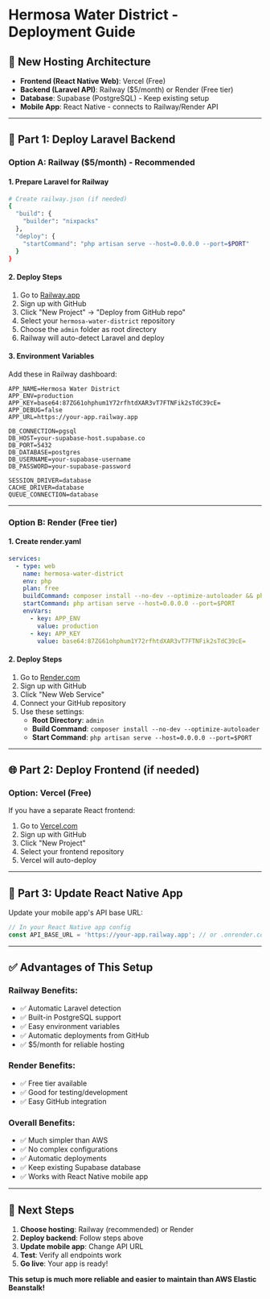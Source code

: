 # Hermosa Water District - Deployment Guide

## 🎯 **New Hosting Architecture**

- **Frontend (React Native Web)**: Vercel (Free)
- **Backend (Laravel API)**: Railway ($5/month) or Render (Free tier)
- **Database**: Supabase (PostgreSQL) - Keep existing setup
- **Mobile App**: React Native - connects to Railway/Render API

---

## 🚀 **Part 1: Deploy Laravel Backend**

### **Option A: Railway ($5/month) - Recommended**

#### 1. **Prepare Laravel for Railway**
```bash
# Create railway.json (if needed)
{
  "build": {
    "builder": "nixpacks"
  },
  "deploy": {
    "startCommand": "php artisan serve --host=0.0.0.0 --port=$PORT"
  }
}
```

#### 2. **Deploy Steps**
1. Go to [Railway.app](https://railway.app)
2. Sign up with GitHub
3. Click "New Project" → "Deploy from GitHub repo"
4. Select your `hermosa-water-district` repository
5. Choose the `admin` folder as root directory
6. Railway will auto-detect Laravel and deploy

#### 3. **Environment Variables**
Add these in Railway dashboard:
```
APP_NAME=Hermosa Water District
APP_ENV=production
APP_KEY=base64:87ZG61ohphum1Y72rfhtdXAR3vT7FTNFik2sTdC39cE=
APP_DEBUG=false
APP_URL=https://your-app.railway.app

DB_CONNECTION=pgsql
DB_HOST=your-supabase-host.supabase.co
DB_PORT=5432
DB_DATABASE=postgres
DB_USERNAME=your-supabase-username
DB_PASSWORD=your-supabase-password

SESSION_DRIVER=database
CACHE_DRIVER=database
QUEUE_CONNECTION=database
```

---

### **Option B: Render (Free tier)**

#### 1. **Create render.yaml**
```yaml
services:
  - type: web
    name: hermosa-water-district
    env: php
    plan: free
    buildCommand: composer install --no-dev --optimize-autoloader && php artisan config:cache
    startCommand: php artisan serve --host=0.0.0.0 --port=$PORT
    envVars:
      - key: APP_ENV
        value: production
      - key: APP_KEY
        value: base64:87ZG61ohphum1Y72rfhtdXAR3vT7FTNFik2sTdC39cE=
```

#### 2. **Deploy Steps**
1. Go to [Render.com](https://render.com)
2. Sign up with GitHub
3. Click "New Web Service"
4. Connect your GitHub repository
5. Use these settings:
   - **Root Directory**: `admin`
   - **Build Command**: `composer install --no-dev --optimize-autoloader`
   - **Start Command**: `php artisan serve --host=0.0.0.0 --port=$PORT`

---

## 🌐 **Part 2: Deploy Frontend (if needed)**

### **Option: Vercel (Free)**

If you have a separate React frontend:

1. Go to [Vercel.com](https://vercel.com)
2. Sign up with GitHub
3. Click "New Project"
4. Select your frontend repository
5. Vercel will auto-deploy

---

## 📱 **Part 3: Update React Native App**

Update your mobile app's API base URL:

```javascript
// In your React Native app config
const API_BASE_URL = 'https://your-app.railway.app'; // or .onrender.com
```

---

## ✅ **Advantages of This Setup**

### **Railway Benefits:**
- ✅ Automatic Laravel detection
- ✅ Built-in PostgreSQL support
- ✅ Easy environment variables
- ✅ Automatic deployments from GitHub
- ✅ $5/month for reliable hosting

### **Render Benefits:**
- ✅ Free tier available
- ✅ Good for testing/development
- ✅ Easy GitHub integration

### **Overall Benefits:**
- ✅ Much simpler than AWS
- ✅ No complex configurations
- ✅ Automatic deployments
- ✅ Keep existing Supabase database
- ✅ Works with React Native mobile app

---

## 🔧 **Next Steps**

1. **Choose hosting**: Railway (recommended) or Render
2. **Deploy backend**: Follow steps above
3. **Update mobile app**: Change API URL
4. **Test**: Verify all endpoints work
5. **Go live**: Your app is ready!

**This setup is much more reliable and easier to maintain than AWS Elastic Beanstalk!** 